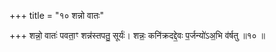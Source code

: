 +++
title = "१० शन्नो वातः"

+++
शन्नो॒ वातः॑ पवता॒ꣳ शन्न॑स्तपतु॒ सूर्यः॑। शन्नः॒ कनि॑क्रदद्दे॒वः प॒र्जन्यो॑ऽअ॒भि व॑र्षतु ॥१० ॥